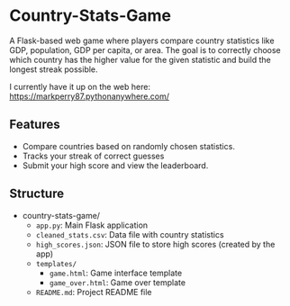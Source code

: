 # Country-Stats-Game
A Flask-based web game where players compare country statistics like GDP, population, GDP per capita, or area. The goal is to correctly choose which country has the higher value for the given statistic and build the longest streak possible.

I currently have it up on the web here: https://markperry87.pythonanywhere.com/

## Features
- Compare countries based on randomly chosen statistics.
- Tracks your streak of correct guesses
- Submit your high score and view the leaderboard.

## Structure
- country-stats-game/
  - `app.py`: Main Flask application
  - `cleaned_stats.csv`: Data file with country statistics
  - `high_scores.json`: JSON file to store high scores (created by the app)
  - `templates/`
    - `game.html`: Game interface template
    - `game_over.html`: Game over template
  - `README.md`: Project README file
